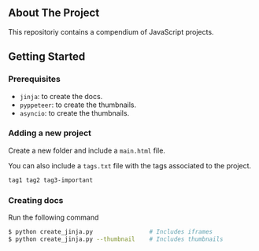 ## About The Project

This repositoriy contains a compendium of JavaScript projects.

## Getting Started

### Prerequisites

* `jinja`: to create the docs.
* `pyppeteer`: to create the thumbnails.
* `asyncio`: to create the thumbnails.

### Adding a new project

Create a new folder and include a `main.html` file.

You can also include a `tags.txt` file with the tags associated
to the project. 

```sh
tag1 tag2 tag3-important
```

### Creating docs

Run the following command

```sh
$ python create_jinja.py                # Includes iframes
$ python create_jinja.py --thumbnail    # Includes thumbnails
```

